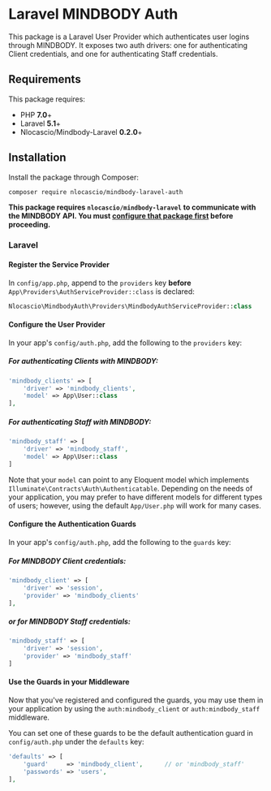 # Laravel MINDBODY Auth
This package is a Laravel User Provider which authenticates user logins through MINDBODY. It exposes two auth drivers: one for authenticating Client credentials, and one for authenticating Staff credentials.

## Requirements
This package requires:
- PHP __7.0__+
- Laravel __5.1__+
- Nlocascio/Mindbody-Laravel __0.2.0__+

## Installation
Install the package through Composer:

```shell
composer require nlocascio/mindbody-laravel-auth
```

__This package requires `nlocascio/mindbody-laravel` to communicate with the MINDBODY API. You must [configure that package first](https://github.com/nlocascio/mindbody-laravel) before proceeding.__

### Laravel
#### Register the Service Provider
In `config/app.php`, append to the `providers` key **before** `App\Providers\AuthServiceProvider::class` is declared:

```php
Nlocascio\MindbodyAuth\Providers\MindbodyAuthServiceProvider::class
```

#### Configure the User Provider

In your app's `config/auth.php`, add the following to the `providers` key:

##### For authenticating Clients with MINDBODY:
```php
'mindbody_clients' => [
    'driver' => 'mindbody_clients',
    'model' => App\User::class
],
```

##### For authenticating Staff with MINDBODY:
```php
'mindbody_staff' => [
    'driver' => 'mindbody_staff',
    'model' => App\User::class
]
```

Note that your `model` can point to any Eloquent model which implements `Illuminate\Contracts\Auth\Authenticatable`. Depending on the needs of your application, you may prefer to have different models for different types of users; however, using the default `App/User.php` will work for many cases.
  
 #### Configure the Authentication Guards
 
 In your app's `config/auth.php`, add the following to the `guards` key:


##### For MINDBODY Client credentials:
```php
'mindbody_client' => [
    'driver' => 'session',
    'provider' => 'mindbody_clients'
],
```

##### or for MINDBODY Staff credentials:
```php
'mindbody_staff' => [
    'driver' => 'session',
    'provider' => 'mindbody_staff'
]
```

#### Use the Guards in your Middleware
Now that you've registered and configured the guards, you may use them in your application by using the `auth:mindbody_client` or `auth:mindbody_staff` middleware.

You can set one of these guards to be the default authentication guard in `config/auth.php` under the `defaults` key:

```php
'defaults' => [
    'guard'     => 'mindbody_client',      // or 'mindbody_staff'
    'passwords' => 'users',
],
```

